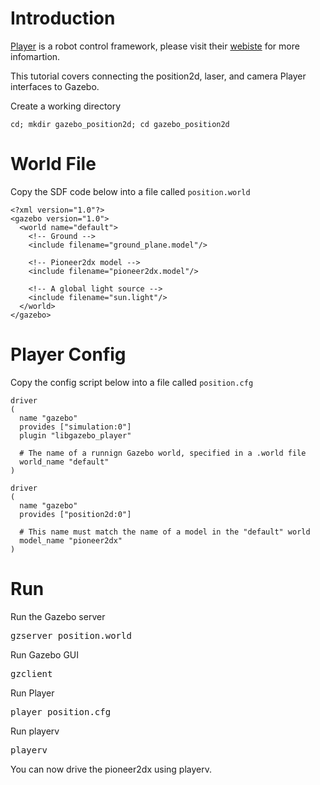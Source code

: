 # Introduction

[Player](http://playerstage.sourceforge.net) is a robot control framework,
please visit their [webiste](http://playerstage.sourceforge.net) for more
infomartion.

This tutorial covers connecting the position2d, laser, and camera Player interfaces to Gazebo. 

Create a working directory

~~~
cd; mkdir gazebo_position2d; cd gazebo_position2d
~~~

# World File

Copy the SDF code below into a file called `position.world`

~~~
<?xml version="1.0"?>
<gazebo version="1.0">
  <world name="default">
    <!-- Ground -->
    <include filename="ground_plane.model"/>

    <!-- Pioneer2dx model -->
    <include filename="pioneer2dx.model"/>

    <!-- A global light source -->
    <include filename="sun.light"/>
  </world>
</gazebo>
~~~

# Player Config

Copy the config script below into a file called `position.cfg`

~~~
driver
(
  name "gazebo"
  provides ["simulation:0"]
  plugin "libgazebo_player"

  # The name of a runnign Gazebo world, specified in a .world file
  world_name "default"
)

driver
(
  name "gazebo"
  provides ["position2d:0"]

  # This name must match the name of a model in the "default" world
  model_name "pioneer2dx"
)
~~~

# Run

Run the Gazebo server

<pre>
gzserver position.world
</pre>

Run Gazebo GUI

<pre>
gzclient
</pre>

Run Player

<pre>
player position.cfg
</pre>

Run playerv

<pre>
playerv
</pre>

You can now drive the pioneer2dx using playerv.
